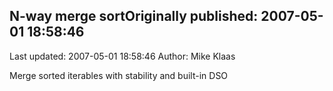 ## N-way merge sortOriginally published: 2007-05-01 18:58:46 
Last updated: 2007-05-01 18:58:46 
Author: Mike Klaas 
 
Merge sorted iterables with stability and built-in DSO